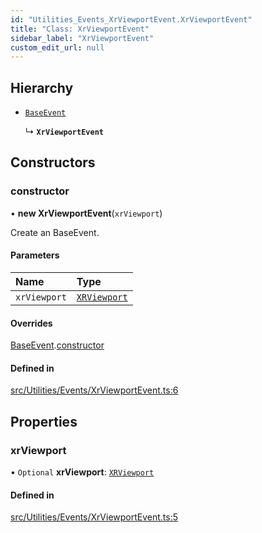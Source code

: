 ```yaml
---
id: "Utilities_Events_XrViewportEvent.XrViewportEvent"
title: "Class: XrViewportEvent"
sidebar_label: "XrViewportEvent"
custom_edit_url: null
---
```




## Hierarchy

- [`BaseEvent`](../Utilities_BaseEvent.BaseEvent)

  ↳ **`XrViewportEvent`**

## Constructors

### constructor

• **new XrViewportEvent**(`xrViewport`)

Create an BaseEvent.

#### Parameters

| Name | Type |
| :------ | :------ |
| `xrViewport` | [`XRViewport`](../../Renderer/VR/Renderer_VR_XRViewport.XRViewport) |

#### Overrides

[BaseEvent](../Utilities_BaseEvent.BaseEvent).[constructor](../Utilities_BaseEvent.BaseEvent#constructor)

#### Defined in

[src/Utilities/Events/XrViewportEvent.ts:6](https://github.com/ZeaInc/zea-engine/blob/61f5bb376/src/Utilities/Events/XrViewportEvent.ts#L6)

## Properties

### xrViewport

• `Optional` **xrViewport**: [`XRViewport`](../../Renderer/VR/Renderer_VR_XRViewport.XRViewport)

#### Defined in

[src/Utilities/Events/XrViewportEvent.ts:5](https://github.com/ZeaInc/zea-engine/blob/61f5bb376/src/Utilities/Events/XrViewportEvent.ts#L5)

